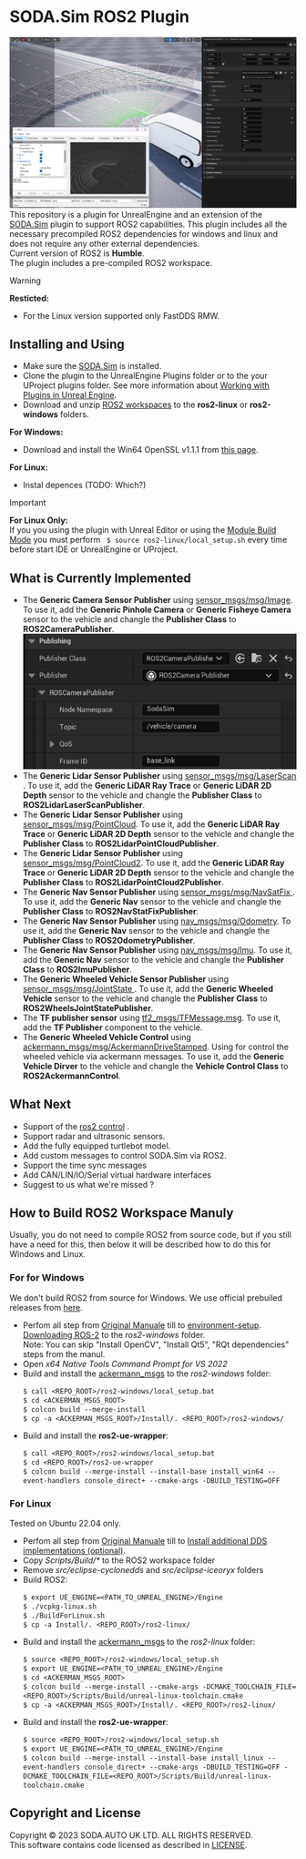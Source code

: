 # SODA.Sim ROS2 Plugin 
![SodaSim](Docs/img/promo.png)
This repository is a plugin for UnrealEngine and an extension of the [SODA.Sim](https://github.com/soda-auto/SodaSim) plugin to support ROS2 capabilities.
This plugin includes all the necessary precompiled ROS2 dependencies for windows and linux and does not require any other external dependencies.  
Current version of ROS2 is **Humble**.    
The plugin includes a pre-compiled ROS2 workspace.

> [!WARNING]
> **Resticted:**
>   - For the Linux version supported only FastDDS RMW.



## Installing and Using
  - Make sure the [SODA.Sim](https://github.com/soda-auto/SodaSim) is installed.  
  - Clone the plugin to the UnrealEngine Plugins folder or to the your UProject plugins folder. See more information about [Working with Plugins in Unreal Engine](https://docs.unrealengine.com/5.0/en-US/working-with-plugins-in-unreal-engine/). 
  - Download and unzip [ROS2 workspaces](https://github.com/soda-auto/soda-sim-ros2-ws/releases) to the **ros2-linux** or **ros2-windows** folders. 
  
**For Windows:**  
  - Download and install the Win64 OpenSSL v1.1.1 from [this page](https://slproweb.com/products/Win32OpenSSL.html).
  
**For Linux:**  
  - Instal depences (TODO: Which?)
  
> [!IMPORTANT] 
> **For Linux Only:**  
> If you you using the plugin with Unreal Editor or using the [Module Build Mode](https://docs.unrealengine.com/5.3/en-US/unreal-build-tool-in-unreal-engine/) you must perform ``` $ source ros2-linux/local_setup.sh``` every time before start IDE or UnrealEngine or UProject.
  
## What is Currently Implemented
 - The **Generic Camera Sensor Publisher** using [sensor_msgs/msg/Image](https://docs.ros2.org/latest/api/sensor_msgs/msg/Image.html).
 To use it, add the **Generic Pinhole Camera** or **Generic Fisheye Camera** sensor to the vehicle and changle the **Publisher Class** to **ROS2CameraPublisher**.   
 ![](Docs/img/camera_image.jpg)
 - The **Generic Lidar Sensor Publisher** using [sensor_msgs/msg/LaserScan ](https://docs.ros2.org/latest/api/sensor_msgs/msg/LaserScan.html).
 To use it, add the **Generic LiDAR Ray Trace** or **Generic LiDAR 2D Depth** sensor to the vehicle and changle the **Publisher Class** to **ROS2LidarLaserScanPublisher**.
 - The **Generic Lidar Sensor Publisher** using [sensor_msgs/msg/PointCloud](https://docs.ros2.org/latest/api/sensor_msgs/msg/PointCloud.html). To use it, add the **Generic LiDAR Ray Trace** or **Generic LiDAR 2D Depth** sensor to the vehicle and changle the **Publisher Class** to **ROS2LidarPointCloudPublisher**.
 - The **Generic Lidar Sensor Publisher** using [sensor_msgs/msg/PointCloud2](https://docs.ros2.org/latest/api/sensor_msgs/msg/PointCloud2.html). To use it, add the **Generic LiDAR Ray Trace** or **Generic LiDAR 2D Depth** sensor to the vehicle and changle the **Publisher Class** to **ROS2LidarPointCloud2Publisher**.
 - The **Generic Nav Sensor Publisher** using [sensor_msgs/msg/NavSatFix ](https://docs.ros2.org/latest/api/sensor_msgs/msg/NavSatFix.html). To use it, add the **Generic Nav** sensor to the vehicle and changle the **Publisher Class** to **ROS2NavStatFixPublisher**.
 - The **Generic Nav Sensor Publisher** using [nav_msgs/msg/Odometry](https://docs.ros2.org/foxy/api/nav_msgs/msg/Odometry.html). To use it, add the **Generic Nav** sensor to the vehicle and changle the **Publisher Class** to **ROS2OdometryPublisher**.
 - The **Generic Nav Sensor Publisher** using [nav_msgs/msg/Imu](https://docs.ros2.org/latest/api/sensor_msgs/msg/Imu.html). To use it, add the **Generic Nav** sensor to the vehicle and changle the **Publisher Class** to **ROS2ImuPublisher**.
 - The **Generic Wheeled Vehicle Sensor Publisher** using [sensor_msgs/msg/JointState ](https://docs.ros2.org/latest/api/sensor_msgs/msg/JointState.html). To use it, add the **Generic Wheeled Vehicle** sensor to the vehicle and changle the **Publisher Class** to **ROS2WheelsJointStatePublisher**.
 - The **TF publisher sensor** using [tf2_msgs/TFMessage.msg](https://docs.ros.org/en/melodic/api/tf2_msgs/html/msg/TFMessage.html). To use it, add the **TF Publisher** component to the vehicle.
 - The **Generic Wheeled Vehicle Control**  using [ackermann_msgs/msg/AckermannDriveStamped](https://github.com/ros-drivers/ackermann_msgs/blob/ros2/msg/AckermannDriveStamped.msg). Using for control the wheeled vehicle via ackermann messages. To use it, add the **Generic Vehicle Dirver** to the vehicle and changle the **Vehicle Control Class** to **ROS2AckermannControl**.
 
## What Next
 - Support of the [ros2 control](https://control.ros.org/master/index.html) .
 - Support radar and ultrasonic sensors.
 - Add the fully equipped turtlebot model.
 - Add custom messages to control SODA.Sim via ROS2.
 - Support the time sync messages
 - Add CAN/LIN/IO/Serial virtual hardware interfaces
 - Suggest to us what we're missed ?
  
## How to Build ROS2 Workspace Manuly
Usually, you do not need to compile ROS2 from source code, but if you still have a need for this, then below it will be described how to do this for Windows and Linux.

### For for Windows
We don't build ROS2 from source for Windows. We use official prebuiled releases from [here](https://github.com/ros2/ros2/releases). 
  - Perfom all step from [Original Manuale](https://docs.ros.org/en/humble/Installation/Windows-Install-Binary.html#) till to [environment-setup](https://docs.ros.org/en/humble/Installation/Windows-Install-Binary.html#environment-setup).  
    [Downloading ROS-2](https://docs.ros.org/en/humble/Installation/Windows-Install-Binary.html#downloading-ros-2) to the *ros2-windows* folder.  
    Note: You can skip "Install OpenCV", "Install Qt5", "RQt dependencies" steps from the manul.
  - Open *x64 Native Tools Command Prompt for VS 2022*
  - Build and install the [ackermann_msgs](https://github.com/ros-drivers/ackermann_msgs/tree/ros2) to the *ros2-windows* folder:
    ```
    $ call <REPO_ROOT>/ros2-windows/local_setup.bat
    $ cd <ACKERMAN_MSGS_ROOT>
    $ colcon build --merge-install
    $ cp -a <ACKERMAN_MSGS_ROOT>/Install/. <REPO_ROOT>/ros2-windows/
    ```
  - Build and install the **ros2-ue-wrapper**:
    ``` 
    $ call <REPO_ROOT>/ros2-windows/local_setup.bat
    $ cd <REPO_ROOT>/ros2-ue-wrapper
    $ colcon build --merge-install --install-base install_win64 --event-handlers console_direct+ --cmake-args -DBUILD_TESTING=OFF 
    ```

### For Linux 
Tested on Ubuntu 22.04 only.  
  - Perfom all step from [Original Manuale](https://docs.ros.org/en/humble/Installation/Alternatives/Ubuntu-Development-Setup.html) till to [Install additional DDS implementations (optional)](https://docs.ros.org/en/humble/Installation/Alternatives/Ubuntu-Development-Setup.html#id8).
  - Copy *Scripts/Build/\** to the ROS2 workspace folder
  - Remove *src/eclipse-cyclonedds* and *src/eclipse-iceoryx* folders
  - Build ROS2:
    ```
	$ export UE_ENGINE=<PATH_TO_UNREAL_ENGINE>/Engine
	$ ./vcpkg-linux.sh
	$ ./BuildForLinux.sh
	$ cp -a Install/. <REPO_ROOT>/ros2-linux/
	```
  - Build and install the [ackermann_msgs](https://github.com/ros-drivers/ackermann_msgs/tree/ros2) to the *ros2-linux* folder:
    ```
    $ source <REPO_ROOT>/ros2-windows/local_setup.sh
	$ export UE_ENGINE=<PATH_TO_UNREAL_ENGINE>/Engine
    $ cd <ACKERMAN_MSGS_ROOT>
    $ colcon build --merge-install --cmake-args -DCMAKE_TOOLCHAIN_FILE=<REPO_ROOT>/Scripts/Build/unreal-linux-toolchain.cmake
    $ cp -a <ACKERMAN_MSGS_ROOT>/Install/. <REPO_ROOT>/ros2-linux/
    ```
  - Build and install the **ros2-ue-wrapper**:
    ``` 
    $ source <REPO_ROOT>/ros2-windows/local_setup.sh
	$ export UE_ENGINE=<PATH_TO_UNREAL_ENGINE>/Engine
	$ colcon build --merge-install --install-base install_linux --event-handlers console_direct+ --cmake-args -DBUILD_TESTING=OFF -DCMAKE_TOOLCHAIN_FILE=<REPO_ROOT>/Scripts/Build/unreal-linux-toolchain.cmake 
	```

## Copyright and License
Copyright © 2023 SODA.AUTO UK LTD. ALL RIGHTS RESERVED.  
This software contains code licensed as described in [LICENSE](https://github.com/soda-auto/SodaSim/blob/master/LICENSE.md).  